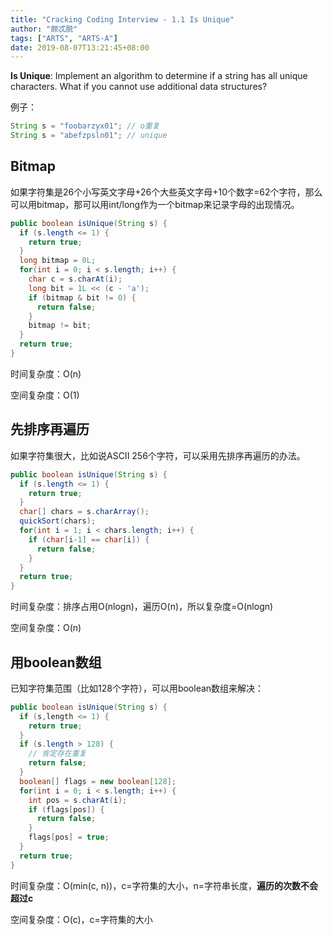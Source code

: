 ```yaml
---
title: "Cracking Coding Interview - 1.1 Is Unique"
author: "颇忒脱"
tags: ["ARTS", "ARTS-A"]
date: 2019-08-07T13:21:45+08:00
---
```


<!--more-->

**Is Unique**: Implement an algorithm to determine if a string has all unique characters. What if you cannot use additional data structures?

例子：

```java
String s = "foobarzyx01"; // o重复
String s = "abefzpsln01"; // unique
```

## Bitmap

如果字符集是26个小写英文字母+26个大些英文字母+10个数字=62个字符，那么可以用bitmap，那可以用int/long作为一个bitmap来记录字母的出现情况。

```java
public boolean isUnique(String s) {
  if (s.length <= 1) {
    return true;
  }
  long bitmap = 0L;
  for(int i = 0; i < s.length; i++) {
    char c = s.charAt(i);
    long bit = 1L << (c - 'a');
    if (bitmap & bit != 0) {
      return false;
    }
    bitmap != bit;
  }
  return true;
}
```

时间复杂度：O(n)

空间复杂度：O(1)

## 先排序再遍历

如果字符集很大，比如说ASCII 256个字符，可以采用先排序再遍历的办法。

```java
public boolean isUnique(String s) {
  if (s.length <= 1) {
    return true;
  }
  char[] chars = s.charArray();
  quickSort(chars);
  for(int i = 1; i < chars.length; i++) {
    if (char[i-1] == char[i]) {
      return false;
    }
  }
  return true;
}
```

时间复杂度：排序占用O(nlogn)，遍历O(n)，所以复杂度=O(nlogn)

空间复杂度：O(n)

## 用boolean数组

已知字符集范围（比如128个字符），可以用boolean数组来解决：

```java
public boolean isUnique(String s) {
  if (s,length <= 1) {
    return true;
  }
  if (s.length > 128) {
    // 肯定存在重复
    return false;
  }
  boolean[] flags = new boolean[128];
  for(int i = 0; i < s.length; i++) {
    int pos = s.charAt(i);
    if (flags[pos]) {
      return false;
    }
    flags[pos] = true;
  }
  return true;
}
```

时间复杂度：O(min(c, n))，c=字符集的大小，n=字符串长度，**遍历的次数不会超过c**

空间复杂度：O(c)，c=字符集的大小